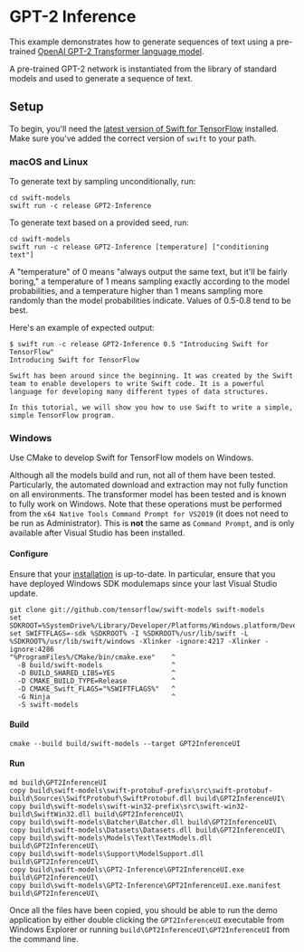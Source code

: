 # GPT-2 Inference

This example demonstrates how to generate sequences of text using a
pre-trained
[OpenAI GPT-2 Transformer language model](https://github.com/openai/gpt-2).

A pre-trained GPT-2 network is instantiated from the library of standard models
and used to generate a sequence of text.

## Setup

To begin, you'll need the [latest version of Swift for
TensorFlow](https://github.com/tensorflow/swift/blob/master/Installation.md)
installed. Make sure you've added the correct version of `swift` to your path.

### macOS and Linux

To generate text by sampling unconditionally, run:

```console
cd swift-models
swift run -c release GPT2-Inference
```

To generate text based on a provided seed, run:

```console
cd swift-models
swift run -c release GPT2-Inference [temperature] ["conditioning text"]
```

A "temperature" of 0 means "always output the same text, but it'll be fairly
boring," a temperature of 1 means sampling exactly according to the model
probabilities, and a temperature higher than 1 means sampling more randomly
than the model probabilities indicate. Values of 0.5-0.8 tend to be best.

Here's an example of expected output:

```console
$ swift run -c release GPT2-Inference 0.5 "Introducing Swift for TensorFlow"
Introducing Swift for TensorFlow

Swift has been around since the beginning. It was created by the Swift team to enable developers to write Swift code. It is a powerful language for developing many different types of data structures.

In this tutorial, we will show you how to use Swift to write a simple, simple TensorFlow program.
```

### Windows

Use CMake to develop Swift for TensorFlow models on Windows.

Although all the models build and run, not all of them have been tested.  Particularly, the automated download and extraction may not fully function on all environments.  The transformer model has been tested and is known to fully work on Windows.  Note that these operations must be performed from the `x64 Native Tools Command Prompt for VS2019` (it does not need to be run as Administrator).  This is **not** the same as `Command Prompt`, and is only available after Visual Studio has been installed.

#### Configure

Ensure that your
[installation](https://github.com/tensorflow/swift/blob/master/Installation.md#installation-2)
is up-to-date. In particular, ensure that you have deployed Windows SDK
modulemaps since your last Visual Studio update.

```console
git clone git://github.com/tensorflow/swift-models swift-models
set SDKROOT=%SystemDrive%/Library/Developer/Platforms/Windows.platform/Developer/SDKs/Windows.sdk
set SWIFTFLAGS=-sdk %SDKROOT% -I %SDKROOT%/usr/lib/swift -L %SDKROOT%/usr/lib/swift/windows -Xlinker -ignore:4217 -Xlinker -ignore:4286
"%ProgramFiles%/CMake/bin/cmake.exe"    ^
  -B build/swift-models                 ^
  -D BUILD_SHARED_LIBS=YES              ^
  -D CMAKE_BUILD_TYPE=Release           ^
  -D CMAKE_Swift_FLAGS="%SWIFTFLAGS%"   ^
  -G Ninja                              ^
  -S swift-models
```

#### Build

```console
cmake --build build/swift-models --target GPT2InferenceUI
```

#### Run

```console
md build\GPT2InferenceUI
copy build\swift-models\swift-protobuf-prefix\src\swift-protobuf-build\Sources\SwiftProtobuf\SwiftProtobuf.dll build\GPT2InferenceUI\
copy build\swift-models\swift-win32-prefix\src\swift-win32-build\SwiftWin32.dll build\GPT2InferenceUI\
copy build\swift-models\Batcher\Batcher.dll build\GPT2InferenceUI\
copy build\swift-models\Datasets\Datasets.dll build\GPT2InferenceUI\
copy build\swift-models\Models\Text\TextModels.dll build\GPT2InferenceUI\
copy build\swift-models\Support\ModelSupport.dll build\GPT2InferenceUI\
copy build\swift-models\GPT2-Inference\GPT2InferenceUI.exe build\GPT2InferenceUI\
copy build\swift-models\GPT2-Inference\GPT2InferenceUI.exe.manifest build\GPT2InferenceUI\
```

Once all the files have been copied, you should be able to run the demo
application by either double clicking the `GPT2InferenceUI` executable from
Windows Explorer or running `build\GPT2InferenceUI\GPT2InferenceUI` from the
command line.

